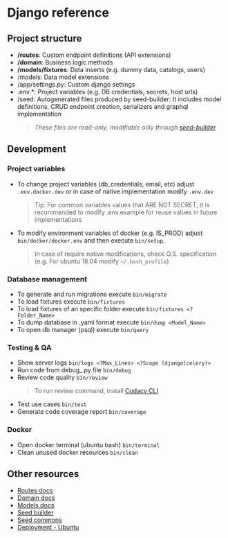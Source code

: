 # Django reference

## Project structure

-   **/routes**: Custom endpoint definitions (API extensions)
-   **/domain**: Business logic methods
-   **/models/fixtures**: Data inserts (e.g. dummy data, catalogs, users)
-   /models: Data model extensions
-   /app/settings.py: Custom django settings
-	.env.*: Project variables (e.g. DB credentials, secrets, host urls) 
-   /seed: Autogenerated files produced by seed-builder: It includes model definitions, CRUD endpoint creation, serializers and graphql implementation
    >   *These files are *read-only*, modifiable only through [seed-builder](110_seed_builder.md)*
    
## Development

### Project variables

- To change project variables (db_credentials, email, etc) adjust `.env.docker.dev` or in case of native implementation modify `.env.dev`
    >   Tip: For common variables values that ARE NOT SECRET, it is recommended to modify .env.example for reuse values in future implementations

- To modify environment variables of docker (e.g. IS_PROD) adjust `bin/docker/docker.env` and then execute `bin/setup`.
    >   In case of require native modifications, check O.S. specification (e.g. For ubuntu 18.04 modify `~/.bash_profile`)

### Database management

-   To generate and run migrations execute `bin/migrate`
-   To load fixtures execute `bin/fixtures`
   - To load fixtures of an specific folder execute `bin/fixtures <?Folder_Name>`
-   To dump database in .yaml format execute `bin/dump <Model_Name>`
-   To open db manager (psql) execute `bin/query`

### Testing & QA

-   Show server logs `bin/logs <?Max_Lines> <?Scope (django|celery)>`
-   Run code from debug_.py file `bin/debug`
-   Review code quality `bin/review`
    >   To run review command, install [Codacy CLI](https://github.com/codacy/codacy-analysis-cli)
-   Test use cases `bin/test`
-   Generate code coverage report `bin/coverage`

### Docker

-   Open docker terminal (ubuntu bash) `bin/terminal`
-   Clean unused docker resources `bin/clean`

## Other resources

-   [Routes docs](020_routes.md)
-   [Domain docs](030_domain.md)
-   [Models docs](040_models.md)
-   [Seed builder](110_seed_builder.md)
-   [Seed commons](120_seed_commons.md)
-   [Deployment - Ubuntu](220_ubuntu.md)